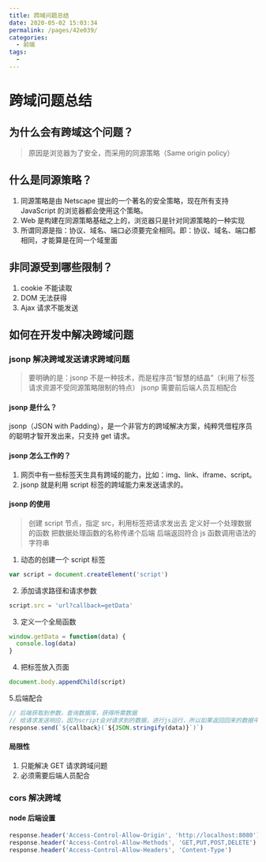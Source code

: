 ```yaml
---
title: 跨域问题总结
date: 2020-05-02 15:03:34
permalink: /pages/42e039/
categories:
  - 前端
tags:
  -
---
```


# 跨域问题总结

## 为什么会有跨域这个问题？

> 原因是浏览器为了安全，而采用的同源策略（Same origin policy）

## 什么是同源策略？

1. 同源策略是由 Netscape 提出的一个著名的安全策略，现在所有支持 JavaScript 的浏览器都会使用这个策略。
2. Web 是构建在同源策略基础之上的，浏览器只是针对同源策略的一种实现
3. 所谓同源是指：协议、域名、端口必须要完全相同。即：协议、域名、端口都相同，才能算是在同一个域里面

<!-- more -->

## 非同源受到哪些限制？

1. cookie 不能读取
2. DOM 无法获得
3. Ajax 请求不能发送

## 如何在开发中解决跨域问题

### jsonp 解决跨域发送请求跨域问题

> 要明确的是：jsonp 不是一种技术，而是程序员“智慧的结晶”（利用了标签请求资源不受同源策略限制的特点）
> jsonp 需要前后端人员互相配合

#### jsonp 是什么？

jsonp（JSON with Padding），是一个非官方的跨域解决方案，纯粹凭借程序员的聪明才智开发出来，只支持 get 请求。

#### jsonp 怎么工作的？

1. 网页中有一些标签天生具有跨域的能力，比如：img、link、iframe、script。
2. jsonp 就是利用 script 标签的跨域能力来发送请求的。

#### jsonp 的使用

> 创建 script 节点，指定 src，利用标签把请求发出去
> 定义好一个处理数据的函数
> 把数据处理函数的名称传递个后端
> 后端返回符合 js 函数调用语法的字符串

1. 动态的创建一个 script 标签

```js
var script = document.createElement('script')
```

2. 添加请求路径和请求参数

```js
script.src = 'url?callback=getData'
```

3. 定义一个全局函数

```js
window.getData = function(data) {
  console.log(data)
}
```

4. 把标签放入页面

```js
document.body.appendChild(script)
```

5.后端配合

```js
// 后端获取到参数，查询数据库，获得所需数据
// 给请求发送响应，因为script会对请求到的数据，进行js运行，所以如果返回回来的数据中有js代码的话，会执行js代码
response.send(`${callback}(`${JSON.stringify(data)}`)`)
```

#### 局限性

1. 只能解决 GET 请求跨域问题
2. 必须需要后端人员配合

### cors 解决跨域

#### node 后端设置

```js
response.header('Access-Control-Allow-Origin', 'http://localhost:8080')
response.header('Access-Control-Allow-Methods', 'GET,PUT,POST,DELETE')
response.header('Access-Control-Allow-Headers', 'Content-Type')
```
